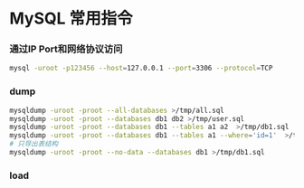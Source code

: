 # MySQL 常用指令
### 通过IP Port和网络协议访问

```bash
mysql -uroot -p123456 --host=127.0.0.1 --port=3306 --protocol=TCP
```

### dump

```bash
mysqldump -uroot -proot --all-databases >/tmp/all.sql
mysqldump -uroot -proot --databases db1 db2 >/tmp/user.sql
mysqldump -uroot -proot --databases db1 --tables a1 a2  >/tmp/db1.sql
mysqldump -uroot -proot --databases db1 --tables a1 --where='id=1'  >/tmp/a1.sql
# 只导出表结构
mysqldump -uroot -proot --no-data --databases db1 >/tmp/db1.sql
```

### load